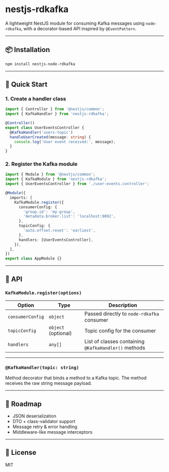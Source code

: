 # nestjs-rdkafka

A lightweight NestJS module for consuming Kafka messages using `node-rdkafka`, with a decorator-based API inspired by `@EventPattern`.

---

## 📦 Installation

```bash
npm install nestjs-node-rdkafka
```

---

## 🚀 Quick Start

### 1. Create a handler class

```ts
import { Controller } from '@nestjs/common';
import { KafkaHandler } from 'nestjs-rdkafka';

@Controller()
export class UserEventsController {
  @KafkaHandler('users-topic')
  handleUserCreated(message: string) {
    console.log('User event received:', message);
  }
}
```

### 2. Register the Kafka module

```ts
import { Module } from '@nestjs/common';
import { KafkaModule } from 'nestjs-rdkafka';
import { UserEventsController } from './user-events.controller';

@Module({
  imports: [
    KafkaModule.register({
      consumerConfig: {
        'group.id': 'my-group',
        'metadata.broker.list': 'localhost:9092',
      },
      topicConfig: {
        'auto.offset.reset': 'earliest',
      },
      handlers: [UserEventsController],
    }),
  ],
})
export class AppModule {}
```

---

## 🧰 API

### `KafkaModule.register(options)`

| Option           | Type                | Description                          |
|------------------|---------------------|--------------------------------------|
| `consumerConfig` | `object`            | Passed directly to `node-rdkafka` consumer |
| `topicConfig`    | `object` (optional) | Topic config for the consumer        |
| `handlers`       | `any[]`             | List of classes containing `@KafkaHandler()` methods |

---

### `@KafkaHandler(topic: string)`

Method decorator that binds a method to a Kafka topic. The method receives the raw string message payload.

---

## 🔄 Roadmap

- JSON deserialization
- DTO + class-validator support
- Message retry & error handling
- Middleware-like message interceptors

---

## 📄 License

MIT